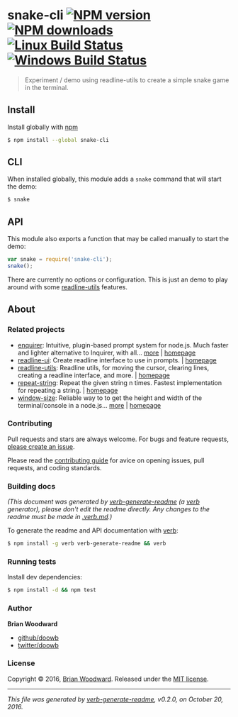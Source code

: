 # snake-cli [![NPM version](https://img.shields.io/npm/v/snake-cli.svg?style=flat)](https://www.npmjs.com/package/snake-cli) [![NPM downloads](https://img.shields.io/npm/dm/snake-cli.svg?style=flat)](https://npmjs.org/package/snake-cli) [![Linux Build Status](https://img.shields.io/travis/doowb/snake-cli.svg?style=flat&label=Travis)](https://travis-ci.org/doowb/snake-cli) [![Windows Build Status](https://img.shields.io/appveyor/ci/doowb/snake-cli.svg?style=flat&label=AppVeyor)](https://ci.appveyor.com/project/doowb/snake-cli)

> Experiment / demo using readline-utils to create a simple snake game in the terminal.

## Install

Install globally with [npm](https://www.npmjs.com/)

```sh
$ npm install --global snake-cli
```

## CLI

When installed globally, this module adds a `snake` command that will start the demo:

```sh
$ snake
```

## API

This module also exports a function that may be called manually to start the demo:

```js
var snake = require('snake-cli');
snake();
```

There are currently no options or configuration. This is just an demo to play around with some [readline-utils](https://github.com/enquirer/readline-utils) features.

## About

### Related projects

* [enquirer](https://www.npmjs.com/package/enquirer): Intuitive, plugin-based prompt system for node.js. Much faster and lighter alternative to Inquirer, with all… [more](https://github.com/enquirer/enquirer) | [homepage](https://github.com/enquirer/enquirer "Intuitive, plugin-based prompt system for node.js. Much faster and lighter alternative to Inquirer, with all the same prompt types and more, but without the bloat.")
* [readline-ui](https://www.npmjs.com/package/readline-ui): Create readline interface to use in prompts. | [homepage](https://github.com/enquirer/readline-ui "Create readline interface to use in prompts.")
* [readline-utils](https://www.npmjs.com/package/readline-utils): Readline utils, for moving the cursor, clearing lines, creating a readline interface, and more. | [homepage](https://github.com/enquirer/readline-utils "Readline utils, for moving the cursor, clearing lines, creating a readline interface, and more.")
* [repeat-string](https://www.npmjs.com/package/repeat-string): Repeat the given string n times. Fastest implementation for repeating a string. | [homepage](https://github.com/jonschlinkert/repeat-string "Repeat the given string n times. Fastest implementation for repeating a string.")
* [window-size](https://www.npmjs.com/package/window-size): Reliable way to to get the height and width of the terminal/console in a node.js… [more](https://github.com/jonschlinkert/window-size) | [homepage](https://github.com/jonschlinkert/window-size "Reliable way to to get the height and width of the terminal/console in a node.js environment.")

### Contributing

Pull requests and stars are always welcome. For bugs and feature requests, [please create an issue](../../issues/new).

Please read the [contributing guide](contributing.md) for avice on opening issues, pull requests, and coding standards.

### Building docs

_(This document was generated by [verb-generate-readme](https://github.com/verbose/verb-generate-readme) (a [verb](https://github.com/verbose/verb) generator), please don't edit the readme directly. Any changes to the readme must be made in [.verb.md](.verb.md).)_

To generate the readme and API documentation with [verb](https://github.com/verbose/verb):

```sh
$ npm install -g verb verb-generate-readme && verb
```

### Running tests

Install dev dependencies:

```sh
$ npm install -d && npm test
```

### Author

**Brian Woodward**

* [github/doowb](https://github.com/doowb)
* [twitter/doowb](http://twitter.com/doowb)

### License

Copyright © 2016, [Brian Woodward](https://github.com/doowb).
Released under the [MIT license](LICENSE).

***

_This file was generated by [verb-generate-readme](https://github.com/verbose/verb-generate-readme), v0.2.0, on October 20, 2016._